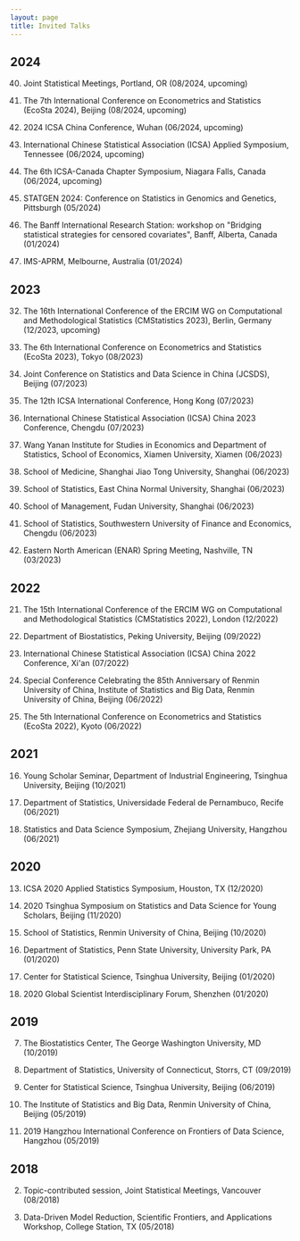 ```yaml
---
layout: page
title: Invited Talks
---
```


## 2024 ##

40. Joint Statistical Meetings, Portland, OR (08/2024, upcoming)

39. The 7th International Conference on Econometrics and Statistics (EcoSta 2024), Beijing (08/2024, upcoming)

38. 2024 ICSA China Conference, Wuhan (06/2024, upcoming) 

37. International Chinese Statistical Association (ICSA) Applied Symposium, Tennessee (06/2024, upcoming)

36. The 6th ICSA-Canada Chapter Symposium, Niagara Falls, Canada (06/2024, upcoming)

35. STATGEN 2024: Conference on Statistics in Genomics and Genetics, Pittsburgh (05/2024)

34. The Banff International Research Station: workshop on "Bridging statistical strategies for censored covariates", Banff, Alberta, Canada (01/2024)

33. IMS-APRM, Melbourne, Australia (01/2024)

## 2023 ##

32. The 16th International Conference of the ERCIM WG on Computational and Methodological Statistics (CMStatistics 2023), Berlin, Germany (12/2023, upcoming)

31. The 6th International Conference on Econometrics and Statistics (EcoSta 2023), Tokyo (08/2023)

30. Joint Conference on Statistics and Data Science in China (JCSDS), Beijing (07/2023) 

29. The 12th ICSA International Conference, Hong Kong (07/2023)

28. International Chinese Statistical Association (ICSA) China 2023 Conference, Chengdu (07/2023)

27. Wang Yanan Institute for Studies in Economics and Department of Statistics, School of Economics, Xiamen University, Xiamen (06/2023)

26. School of Medicine, Shanghai Jiao Tong University, Shanghai (06/2023)

25. School of Statistics, East China Normal University, Shanghai (06/2023)

24. School of Management, Fudan University, Shanghai (06/2023)

23. School of Statistics, Southwestern University of Finance and Economics, Chengdu (06/2023)

22. Eastern North American (ENAR) Spring Meeting,  Nashville, TN (03/2023)

## 2022 ##

21. The 15th International Conference of the ERCIM WG on Computational and Methodological Statistics (CMStatistics 2022), London (12/2022)

20. Department of Biostatistics, Peking University, Beijing (09/2022)

19. International Chinese Statistical Association (ICSA) China 2022 Conference, Xi'an (07/2022)

18. Special Conference Celebrating the 85th Anniversary of Renmin University of China, Institute of Statistics and Big Data, Renmin University of China, Beijing (06/2022)

17. The 5th International Conference on Econometrics and Statistics (EcoSta 2022), Kyoto (06/2022)

## 2021 ##

16. Young Scholar Seminar, Department of Industrial Engineering, Tsinghua University, Beijing (10/2021)

15. Department of Statistics, Universidade Federal de Pernambuco, Recife (06/2021)

14. Statistics and Data Science Symposium, Zhejiang University, Hangzhou (06/2021)

## 2020 ##

13. ICSA 2020 Applied Statistics Symposium, Houston, TX (12/2020)

12. 2020 Tsinghua Symposium on Statistics and Data Science for Young Scholars, Beijing (11/2020)

11. School of Statistics, Renmin University of China, Beijing (10/2020)

10. Department of Statistics, Penn State University, University Park, PA (01/2020)

9. Center for Statistical Science, Tsinghua University, Beijing (01/2020)

8. 2020 Global Scientist Interdisciplinary Forum, Shenzhen (01/2020)

## 2019 ##

7. The Biostatistics Center, The George Washington University, MD (10/2019)

6. Department of Statistics, University of Connecticut, Storrs, CT (09/2019)

5. Center for Statistical Science, Tsinghua University, Beijing (06/2019)

4. The Institute of Statistics and Big Data, Renmin University of China, Beijing (05/2019)

3. 2019 Hangzhou International Conference on Frontiers of Data Science, Hangzhou (05/2019)

## 2018 ##

2. Topic-contributed session, Joint Statistical Meetings, Vancouver (08/2018)

1. Data-Driven Model Reduction, Scientific Frontiers, and Applications Workshop, College Station, TX (05/2018)

